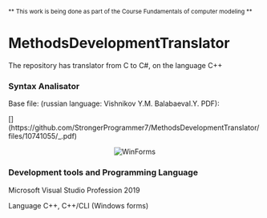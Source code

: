 
<sub>** This work is being done as part of the Course Fundamentals of computer modeling **</sub> 
# MethodsDevelopmentTranslator
<div>
<p>The repository has translator from C to C#, on the language C++</p>
<h3>Syntax Analisator</h3>
<p>Base file:  (russian language: Vishnikov Y.M. BalabaevaI.Y. PDF):</p>
[](https://github.com/StrongerProgrammer7/MethodsDevelopmentTranslator/files/10741055/_.pdf)
<p align="center"><img src="https://user-images.githubusercontent.com/71569051/218976221-a9c5d234-4bcc-41b4-85eb-8b183a944c0c.png" alt="WinForms"></p>
</div>
<h3>Development tools and Programming Language</h3>
<p align="justify"> Microsoft Visual Studio Profession 2019</p>
<p align="justify"> Language C++, C++/CLI (Windows forms) </p>
</div>
